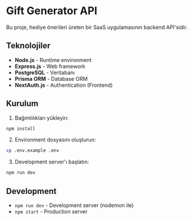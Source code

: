 # Gift Generator API

Bu proje, hediye önerileri üreten bir SaaS uygulamasının backend API'sidir.

## Teknolojiler

- **Node.js** - Runtime environment
- **Express.js** - Web framework
- **PostgreSQL** - Veritabanı
- **Prisma ORM** - Database ORM
- **NextAuth.js** - Authentication (Frontend)

## Kurulum

1. Bağımlılıkları yükleyin:
```bash
npm install
```

2. Environment dosyasını oluşturun:
```bash
cp .env.example .env
```

3. Development server'ı başlatın:
```bash
npm run dev
```

## Development

- `npm run dev` - Development server (nodemon ile)
- `npm start` - Production server 